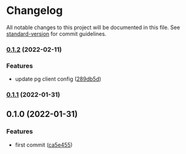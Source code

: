 # Changelog

All notable changes to this project will be documented in this file. See [standard-version](https://github.com/conventional-changelog/standard-version) for commit guidelines.

### [0.1.2](https://github.com/powerkernel/power-postgresql-client/compare/v0.1.1...v0.1.2) (2022-02-11)


### Features

* update pg client config ([289db5d](https://github.com/powerkernel/power-postgresql-client/commit/289db5da707d7096bb720ef7eadda2f96d779929))

### [0.1.1](https://github.com/powerkernel/power-postgresql-client/compare/v0.1.0...v0.1.1) (2022-01-31)

## 0.1.0 (2022-01-31)


### Features

* first commit ([ca5e455](https://github.com/powerkernel/power-postgresql-client/commit/ca5e45595d09293c44c4308cdd12c492ac677292))

